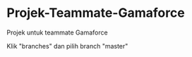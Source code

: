 # Projek-Teammate-Gamaforce
Projek untuk teammate Gamaforce

Klik "branches" dan pilih branch "master"
